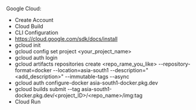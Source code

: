 Google Cloud:

* Create Account
* Cloud Build 
* CLI Configuration
* https://cloud.google.com/sdk/docs/install
* gcloud init
* gcloud config set project <your_project_name>
* gcloud auth login
* gcloud artifacts repositories create <repo_rame_you_like> --repository-format=docker --location=asia-south1 --description="<add_description>" --immutable-tags --async
* gcloud auth configure-docker asia-south1-docker.pkg.dev
* gcloud builds submit --tag asia-south1-docker.pkg.dev/<project_ID>/<repo_name>/<Image>img:<Tag>tag
* Cloud Run
